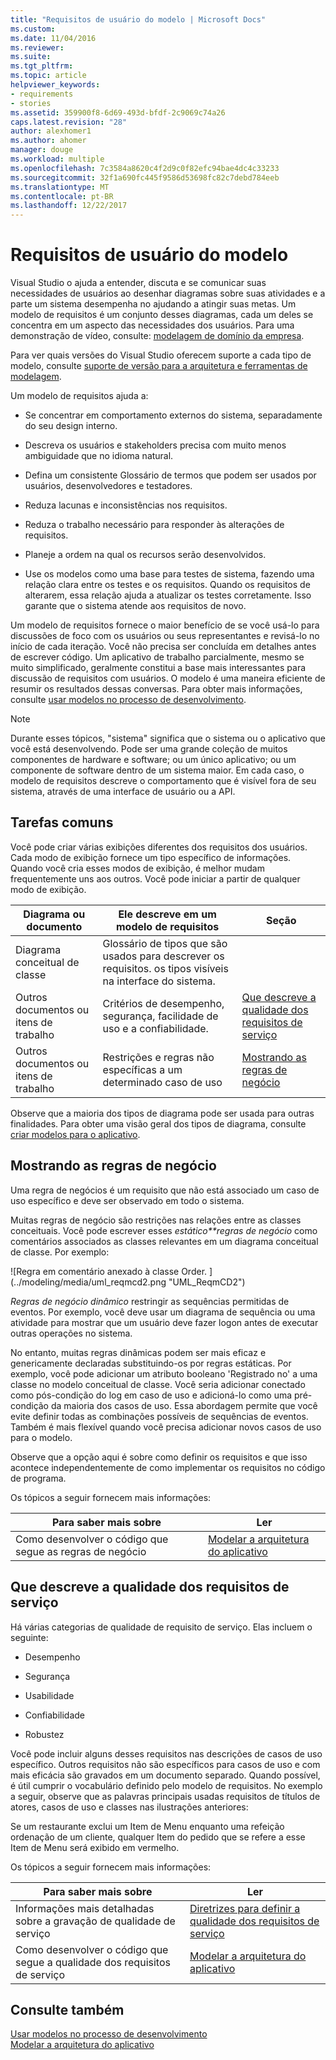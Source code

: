 ```yaml
---
title: "Requisitos de usuário do modelo | Microsoft Docs"
ms.custom: 
ms.date: 11/04/2016
ms.reviewer: 
ms.suite: 
ms.tgt_pltfrm: 
ms.topic: article
helpviewer_keywords:
- requirements
- stories
ms.assetid: 359900f8-6d69-493d-bfdf-2c9069c74a26
caps.latest.revision: "28"
author: alexhomer1
ms.author: ahomer
manager: douge
ms.workload: multiple
ms.openlocfilehash: 7c3584a8620c4f2d9c0f82efc94bae4dc4c33233
ms.sourcegitcommit: 32f1a690fc445f9586d53698fc82c7debd784eeb
ms.translationtype: MT
ms.contentlocale: pt-BR
ms.lasthandoff: 12/22/2017
---
```

# <a name="model-user-requirements"></a>Requisitos de usuário do modelo
Visual Studio o ajuda a entender, discuta e se comunicar suas necessidades de usuários ao desenhar diagramas sobre suas atividades e a parte um sistema desempenha no ajudando a atingir suas metas. Um modelo de requisitos é um conjunto desses diagramas, cada um deles se concentra em um aspecto das necessidades dos usuários. Para uma demonstração de vídeo, consulte: [modelagem de domínio da empresa](http://channel9.msdn.com/posts/clinted/UML-with-VS-2010-Part-3-Modeling-the-Business-Domain/).  
  
 Para ver quais versões do Visual Studio oferecem suporte a cada tipo de modelo, consulte [suporte de versão para a arquitetura e ferramentas de modelagem](../modeling/what-s-new-for-design-in-visual-studio.md#VersionSupport).  
  
 Um modelo de requisitos ajuda a:  
  
-   Se concentrar em comportamento externos do sistema, separadamente do seu design interno.  
  
-   Descreva os usuários e stakeholders precisa com muito menos ambiguidade que no idioma natural.  
  
-   Defina um consistente Glossário de termos que podem ser usados por usuários, desenvolvedores e testadores.  
  
-   Reduza lacunas e inconsistências nos requisitos.  
  
-   Reduza o trabalho necessário para responder às alterações de requisitos.  
  
-   Planeje a ordem na qual os recursos serão desenvolvidos.  
  
-   Use os modelos como uma base para testes de sistema, fazendo uma relação clara entre os testes e os requisitos. Quando os requisitos de alterarem, essa relação ajuda a atualizar os testes corretamente. Isso garante que o sistema atende aos requisitos de novo.  
  
 Um modelo de requisitos fornece o maior benefício de se você usá-lo para discussões de foco com os usuários ou seus representantes e revisá-lo no início de cada iteração. Você não precisa ser concluída em detalhes antes de escrever código. Um aplicativo de trabalho parcialmente, mesmo se muito simplificado, geralmente constitui a base mais interessantes para discussão de requisitos com usuários. O modelo é uma maneira eficiente de resumir os resultados dessas conversas. Para obter mais informações, consulte [usar modelos no processo de desenvolvimento](../modeling/use-models-in-your-development-process.md).  
  
> [!NOTE]
>  Durante esses tópicos, "sistema" significa que o sistema ou o aplicativo que você está desenvolvendo. Pode ser uma grande coleção de muitos componentes de hardware e software; ou um único aplicativo; ou um componente de software dentro de um sistema maior. Em cada caso, o modelo de requisitos descreve o comportamento que é visível fora de seu sistema, através de uma interface de usuário ou a API.  
  
## <a name="common-tasks"></a>Tarefas comuns  
 Você pode criar várias exibições diferentes dos requisitos dos usuários.  Cada modo de exibição fornece um tipo específico de informações.  Quando você cria esses modos de exibição, é melhor mudam frequentemente uns aos outros. Você pode iniciar a partir de qualquer modo de exibição.  
  
|Diagrama ou documento|Ele descreve em um modelo de requisitos|Seção|  
|-------------------------|-----------------------------------------------|-------------|  
|Diagrama conceitual de classe|Glossário de tipos que são usados para descrever os requisitos. os tipos visíveis na interface do sistema.||  
|Outros documentos ou itens de trabalho|Critérios de desempenho, segurança, facilidade de uso e a confiabilidade.|[Que descreve a qualidade dos requisitos de serviço](#QoSRequirements)|  
|Outros documentos ou itens de trabalho|Restrições e regras não específicas a um determinado caso de uso|[Mostrando as regras de negócio](#BusinessRules)|  
  
 Observe que a maioria dos tipos de diagrama pode ser usada para outras finalidades. Para obter uma visão geral dos tipos de diagrama, consulte [criar modelos para o aplicativo](../modeling/create-models-for-your-app.md).
  
##  <a name="BusinessRules"></a>Mostrando as regras de negócio  
 Uma regra de negócios é um requisito que não está associado um caso de uso específico e deve ser observado em todo o sistema.  
  
 Muitas regras de negócio são restrições nas relações entre as classes conceituais. Você pode escrever esses *estático**regras de negócio* como comentários associados as classes relevantes em um diagrama conceitual de classe. Por exemplo:  
  
 ![Regra em comentário anexado à classe Order. ] (../modeling/media/uml_reqmcd2.png "UML_ReqmCD2")  
  
 *Regras de negócio dinâmico* restringir as sequências permitidas de eventos. Por exemplo, você deve usar um diagrama de sequência ou uma atividade para mostrar que um usuário deve fazer logon antes de executar outras operações no sistema.  
  
 No entanto, muitas regras dinâmicas podem ser mais eficaz e genericamente declaradas substituindo-os por regras estáticas. Por exemplo, você pode adicionar um atributo booleano 'Registrado no' a uma classe no modelo conceitual de classe. Você seria adicionar conectado como pós-condição do log em caso de uso e adicioná-lo como uma pré-condição da maioria dos casos de uso. Essa abordagem permite que você evite definir todas as combinações possíveis de sequências de eventos. Também é mais flexível quando você precisa adicionar novos casos de uso para o modelo.  
  
 Observe que a opção aqui é sobre como definir os requisitos e que isso acontece independentemente de como implementar os requisitos no código de programa.  
  
 Os tópicos a seguir fornecem mais informações:  
  
|Para saber mais sobre|Ler|  
|--------------------|----------|  
|Como desenvolver o código que segue as regras de negócio|[Modelar a arquitetura do aplicativo](../modeling/model-your-app-s-architecture.md)|  
  
##  <a name="QoSRequirements"></a>Que descreve a qualidade dos requisitos de serviço  
 Há várias categorias de qualidade de requisito de serviço. Elas incluem o seguinte:  
  
-   Desempenho  
  
-   Segurança  
  
-   Usabilidade  
  
-   Confiabilidade  
  
-   Robustez  
  
 Você pode incluir alguns desses requisitos nas descrições de casos de uso específico. Outros requisitos não são específicos para casos de uso e com mais eficácia são gravados em um documento separado. Quando possível, é útil cumprir o vocabulário definido pelo modelo de requisitos. No exemplo a seguir, observe que as palavras principais usadas requisitos de títulos de atores, casos de uso e classes nas ilustrações anteriores:  
  
 Se um restaurante exclui um Item de Menu enquanto uma refeição ordenação de um cliente, qualquer Item do pedido que se refere a esse Item de Menu será exibido em vermelho.  
  
 Os tópicos a seguir fornecem mais informações:  
  
|Para saber mais sobre|Ler|  
|--------------------|----------|  
|Informações mais detalhadas sobre a gravação de qualidade de serviço|[Diretrizes para definir a qualidade dos requisitos de serviço](http://msdn.microsoft.com/en-us/9677a437-c2cb-4ac4-8c2d-4e3350005f06)|  
|Como desenvolver o código que segue a qualidade dos requisitos de serviço|[Modelar a arquitetura do aplicativo](../modeling/model-your-app-s-architecture.md)|  
  
## <a name="see-also"></a>Consulte também  
 [Usar modelos no processo de desenvolvimento](../modeling/use-models-in-your-development-process.md)   
 [Modelar a arquitetura do aplicativo](../modeling/model-your-app-s-architecture.md)   
